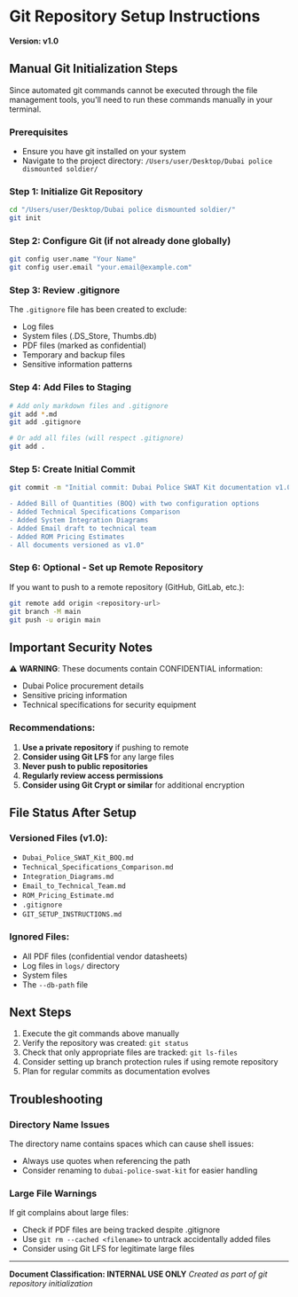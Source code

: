 # Git Repository Setup Instructions
**Version: v1.0**

## Manual Git Initialization Steps

Since automated git commands cannot be executed through the file management tools, you'll need to run these commands manually in your terminal.

### Prerequisites
- Ensure you have git installed on your system
- Navigate to the project directory: `/Users/user/Desktop/Dubai police dismounted soldier/`

### Step 1: Initialize Git Repository
```bash
cd "/Users/user/Desktop/Dubai police dismounted soldier/"
git init
```

### Step 2: Configure Git (if not already done globally)
```bash
git config user.name "Your Name"
git config user.email "your.email@example.com"
```

### Step 3: Review .gitignore
The `.gitignore` file has been created to exclude:
- Log files
- System files (.DS_Store, Thumbs.db)
- PDF files (marked as confidential)
- Temporary and backup files
- Sensitive information patterns

### Step 4: Add Files to Staging
```bash
# Add only markdown files and .gitignore
git add *.md
git add .gitignore

# Or add all files (will respect .gitignore)
git add .
```

### Step 5: Create Initial Commit
```bash
git commit -m "Initial commit: Dubai Police SWAT Kit documentation v1.0

- Added Bill of Quantities (BOQ) with two configuration options
- Added Technical Specifications Comparison
- Added System Integration Diagrams
- Added Email draft to technical team
- Added ROM Pricing Estimates
- All documents versioned as v1.0"
```

### Step 6: Optional - Set up Remote Repository
If you want to push to a remote repository (GitHub, GitLab, etc.):
```bash
git remote add origin <repository-url>
git branch -M main
git push -u origin main
```

## Important Security Notes

⚠️ **WARNING**: These documents contain CONFIDENTIAL information:
- Dubai Police procurement details
- Sensitive pricing information
- Technical specifications for security equipment

### Recommendations:
1. **Use a private repository** if pushing to remote
2. **Consider using Git LFS** for any large files
3. **Never push to public repositories**
4. **Regularly review access permissions**
5. **Consider using Git Crypt or similar** for additional encryption

## File Status After Setup

### Versioned Files (v1.0):
- `Dubai_Police_SWAT_Kit_BOQ.md`
- `Technical_Specifications_Comparison.md`  
- `Integration_Diagrams.md`
- `Email_to_Technical_Team.md`
- `ROM_Pricing_Estimate.md`
- `.gitignore`
- `GIT_SETUP_INSTRUCTIONS.md`

### Ignored Files:
- All PDF files (confidential vendor datasheets)
- Log files in `logs/` directory
- System files
- The `--db-path` file

## Next Steps

1. Execute the git commands above manually
2. Verify the repository was created: `git status`
3. Check that only appropriate files are tracked: `git ls-files`
4. Consider setting up branch protection rules if using remote repository
5. Plan for regular commits as documentation evolves

## Troubleshooting

### Directory Name Issues
The directory name contains spaces which can cause shell issues:
- Always use quotes when referencing the path
- Consider renaming to `dubai-police-swat-kit` for easier handling

### Large File Warnings
If git complains about large files:
- Check if PDF files are being tracked despite .gitignore
- Use `git rm --cached <filename>` to untrack accidentally added files
- Consider using Git LFS for legitimate large files

---

**Document Classification: INTERNAL USE ONLY**
*Created as part of git repository initialization*